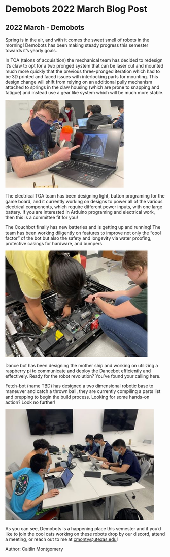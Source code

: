 # Demobots 2022 March Blog Post
## 2022 March - Demobots

Spring is in the air, and with it comes the sweet smell of robots in the morning! Demobots has been making steady progress this semester towards it’s yearly goals.

In TOA (talons of acquisition) the mechanical team has decided to redesign it’s claw to opt for a two pronged system that can be laser cut and mounted much more quickly that the previous three-pronged iteration which had to be 3D printed and faced issues with interlocking parts for mounting. This design change will shift from relying on an additional pully mechanism attached to springs in the claw housing (which are prone to snapping and fatigue) and instead use a gear like system which will be much more stable. 

![image1 .](/src/_posts//blog/2022-3-30-Demobots/demobots3.22.1.JPG)

The electrical TOA team has been designing light, button programing for the game board, and it currently working on designs to power all of the various electrical components, which require different power inputs, with one large battery. If you are interested in Arduino programing and electrical work, then this is a committee fit for you! 

The Couchbot finally has new batteries and is getting up and running! The team has been working diligently on features to improve not only the “cool factor” of the bot but also the safety and longevity via water proofing, protective casings for hardware, and bumpers. 

![image2 .](/src/_posts//blog/2022-3-30-Demobots/demobots3.22.2.JPG)

Dance bot has been designing the mother ship and working on utilizing a raspberry pi to communicate and deploy the Dancebot efficiently and effectively. Ready for the robot revolution? You’ve found your calling here. 

Fetch-bot (name TBD) has designed a two dimensional robotic base to maneuver and catch a thrown ball, they are currently compiling a parts list and prepping to begin the build process. Looking for some hands-on action? Look no further!

![image3 .](/src/_posts//blog/2022-3-30-Demobots/demobots3.22.3.JPG)

As you can see, Demobots is a happening place this semester and if you’d like to join the cool cats working on these robots drop by our discord, attend a meeting, or reach out to me at cmonty@utexas.edu!

Author: Caitlin Montgomery
